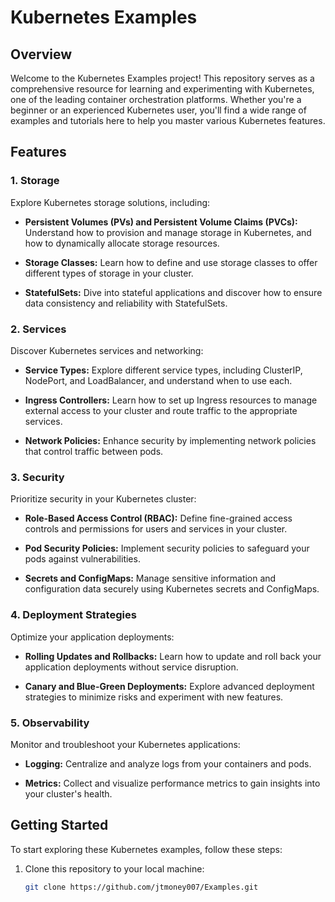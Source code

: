 # Kubernetes Examples

## Overview

Welcome to the Kubernetes Examples project! This repository serves as a comprehensive resource for learning and experimenting with Kubernetes, one of the leading container orchestration platforms. Whether you're a beginner or an experienced Kubernetes user, you'll find a wide range of examples and tutorials here to help you master various Kubernetes features.

## Features

### 1. **Storage**

Explore Kubernetes storage solutions, including:

- **Persistent Volumes (PVs) and Persistent Volume Claims (PVCs):** Understand how to provision and manage storage in Kubernetes, and how to dynamically allocate storage resources.

- **Storage Classes:** Learn how to define and use storage classes to offer different types of storage in your cluster.

- **StatefulSets:** Dive into stateful applications and discover how to ensure data consistency and reliability with StatefulSets.

### 2. **Services**

Discover Kubernetes services and networking:

- **Service Types:** Explore different service types, including ClusterIP, NodePort, and LoadBalancer, and understand when to use each.

- **Ingress Controllers:** Learn how to set up Ingress resources to manage external access to your cluster and route traffic to the appropriate services.

- **Network Policies:** Enhance security by implementing network policies that control traffic between pods.

### 3. **Security**

Prioritize security in your Kubernetes cluster:

- **Role-Based Access Control (RBAC):** Define fine-grained access controls and permissions for users and services in your cluster.

- **Pod Security Policies:** Implement security policies to safeguard your pods against vulnerabilities.

- **Secrets and ConfigMaps:** Manage sensitive information and configuration data securely using Kubernetes secrets and ConfigMaps.

### 4. **Deployment Strategies**

Optimize your application deployments:

- **Rolling Updates and Rollbacks:** Learn how to update and roll back your application deployments without service disruption.

- **Canary and Blue-Green Deployments:** Explore advanced deployment strategies to minimize risks and experiment with new features.

### 5. **Observability**

Monitor and troubleshoot your Kubernetes applications:

- **Logging:** Centralize and analyze logs from your containers and pods.

- **Metrics:** Collect and visualize performance metrics to gain insights into your cluster's health.

## Getting Started

To start exploring these Kubernetes examples, follow these steps:

1. Clone this repository to your local machine:

   ```bash
   git clone https://github.com/jtmoney007/Examples.git
